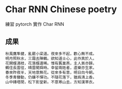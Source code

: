 # Char RNN Chinese poetry

練習 pytorch 實作 Char RNN

## 成果

```bash
秋風鷹隼健，亂罷小梁道。夜來多不起，歡心無不成。
明月照秋水，三霜去陣鶴。欲知道士心，此作真於人。
花開蝶滿枝，花落蝶還稀。惟有舊巢燕，主人貧亦歸。
鶴住長雲徑，晴雲聞舜時。幸留兩姓者，虛樂亦生家。
春來昨夜半，天地意無花。從來多有意，明日向今朝。
冬季青簪動，仍嫌不憚功。不隨花落下，猶爲清上香。
山中磚塔閉，松下影堂新。不意寒山去，方知漢草衣。
```
